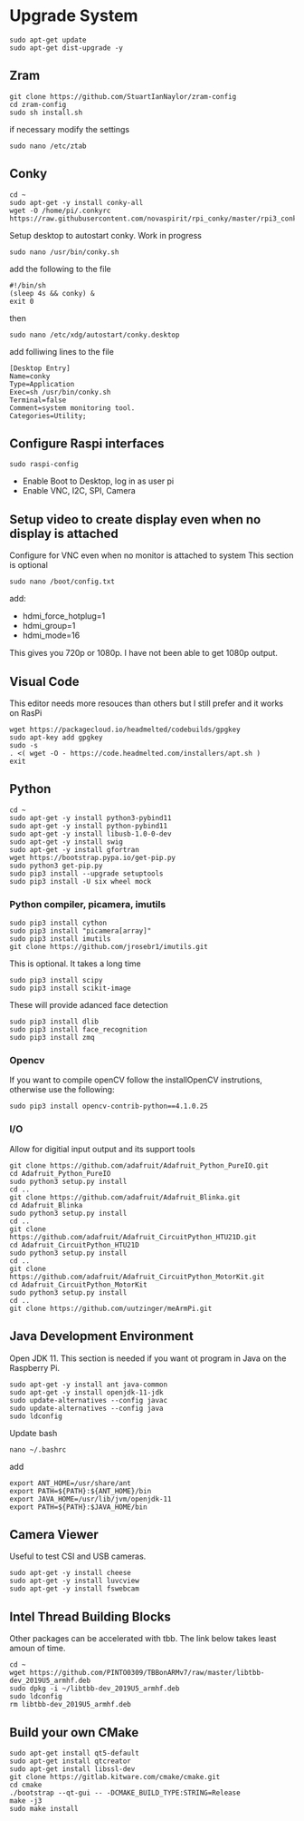 # Upgrade System
```
sudo apt-get update
sudo apt-get dist-upgrade -y
```
## Zram
```
git clone https://github.com/StuartIanNaylor/zram-config
cd zram-config
sudo sh install.sh
```
if necessary modify the settings
```
sudo nano /etc/ztab
```

## Conky
```
cd ~
sudo apt-get -y install conky-all
wget -O /home/pi/.conkyrc https://raw.githubusercontent.com/novaspirit/rpi_conky/master/rpi3_conkyrc
```
Setup desktop to autostart conky. Work in progress
```
sudo nano /usr/bin/conky.sh
```
add the following to the file
```
#!/bin/sh
(sleep 4s && conky) &
exit 0
```
then
```
sudo nano /etc/xdg/autostart/conky.desktop 
```
add folliwing lines to the file
```
[Desktop Entry]
Name=conky
Type=Application
Exec=sh /usr/bin/conky.sh
Terminal=false
Comment=system monitoring tool.
Categories=Utility;
```

## Configure Raspi interfaces
```
sudo raspi-config
```
* Enable Boot to Desktop, log in as user pi
* Enable VNC, I2C, SPI, Camera

## Setup video to create display even when no display is attached
Configure for VNC even when no monitor is attached to system
This section is optional
```
sudo nano /boot/config.txt
```
add:
* hdmi_force_hotplug=1
* hdmi_group=1
* hdmi_mode=16

This gives you 720p or 1080p. I have not been able to get 1080p output.

## Visual Code 
This editor needs more resouces than others but I still prefer and it works on RasPi
```
wget https://packagecloud.io/headmelted/codebuilds/gpgkey
sudo apt-key add gpgkey
sudo -s
. <( wget -O - https://code.headmelted.com/installers/apt.sh )
exit
```

## Python
```
cd ~
sudo apt-get -y install python3-pybind11
sudo apt-get -y install python-pybind11
sudo apt-get -y install libusb-1.0-0-dev
sudo apt-get -y install swig
sudo apt-get -y install gfortran
wget https://bootstrap.pypa.io/get-pip.py
sudo python3 get-pip.py
sudo pip3 install --upgrade setuptools
sudo pip3 install -U six wheel mock

```

### Python compiler, picamera, imutils
```
sudo pip3 install cython
sudo pip3 install "picamera[array]"
sudo pip3 install imutils
git clone https://github.com/jrosebr1/imutils.git
```
This is optional. It takes a long time
```
sudo pip3 install scipy
sudo pip3 install scikit-image
```
These will provide adanced face detection
```
sudo pip3 install dlib
sudo pip3 install face_recognition
sudo pip3 install zmq
```
### Opencv
If you want to compile openCV follow the installOpenCV instrutions, otherwise use the following:
```
sudo pip3 install opencv-contrib-python==4.1.0.25
```
### I/O 
Allow for digitial input output and its support tools
```
git clone https://github.com/adafruit/Adafruit_Python_PureIO.git
cd Adafruit_Python_PureIO
sudo python3 setup.py install
cd ..
git clone https://github.com/adafruit/Adafruit_Blinka.git
cd Adafruit_Blinka
sudo python3 setup.py install
cd ..
git clone https://github.com/adafruit/Adafruit_CircuitPython_HTU21D.git
cd Adafruit_CircuitPython_HTU21D
sudo python3 setup.py install
cd ..
git clone https://github.com/adafruit/Adafruit_CircuitPython_MotorKit.git
cd Adafruit_CircuitPython_MotorKit
sudo python3 setup.py install
cd ..
git clone https://github.com/uutzinger/meArmPi.git
```
## Java Development Environment
Open JDK 11. 
This section is needed if you want ot program in Java on the Raspberry Pi.
```
sudo apt-get -y install ant java-common
sudo apt-get -y install openjdk-11-jdk
sudo update-alternatives --config javac
sudo update-alternatives --config java
sudo ldconfig
```
Update bash 
```
nano ~/.bashrc 
```
add
```
export ANT_HOME=/usr/share/ant
export PATH=${PATH}:${ANT_HOME}/bin
export JAVA_HOME=/usr/lib/jvm/openjdk-11
export PATH=${PATH}:$JAVA_HOME/bin
```
## Camera Viewer
Useful to test CSI and USB cameras.
```
sudo apt-get -y install cheese
sudo apt-get -y install luvcview
sudo apt-get -y install fswebcam
```
## Intel Thread Building Blocks
Other packages can be accelerated with tbb. The link below takes least amoun of time.
```
cd ~
wget https://github.com/PINTO0309/TBBonARMv7/raw/master/libtbb-dev_2019U5_armhf.deb
sudo dpkg -i ~/libtbb-dev_2019U5_armhf.deb
sudo ldconfig
rm libtbb-dev_2019U5_armhf.deb
```
## Build your own CMake
```
sudo apt-get install qt5-default
sudo apt-get install qtcreator
sudo apt-get install libssl-dev
git clone https://gitlab.kitware.com/cmake/cmake.git
cd cmake
./bootstrap --qt-gui -- -DCMAKE_BUILD_TYPE:STRING=Release 
make -j3
sudo make install
```
